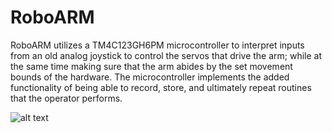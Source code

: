 # RoboARM
RoboARM utilizes a TM4C123GH6PM microcontroller to interpret inputs from an old analog joystick to control the servos that drive the arm; while at the same time making sure that the arm abides by the set movement bounds of the hardware. The microcontroller implements the added functionality of being able to record, store, and ultimately repeat routines that the operator performs.

![alt text](https://github.com/snicosia/RoboARM/blob/master/Robotic-Arm.png "RoboARM")
